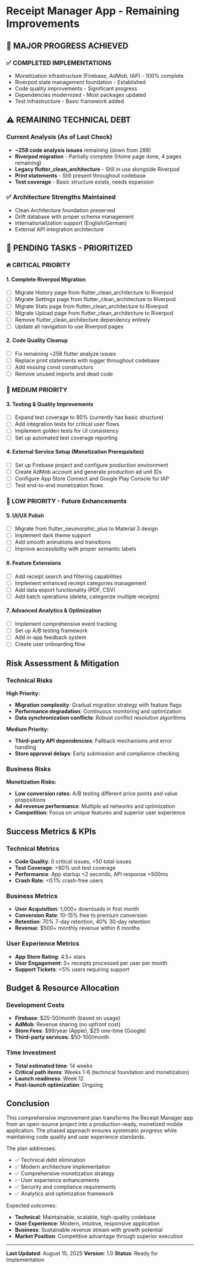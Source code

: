 # Receipt Manager App - Remaining Improvements

## 🎉 **MAJOR PROGRESS ACHIEVED**

### ✅ **COMPLETED IMPLEMENTATIONS**
- Monetization infrastructure (Firebase, AdMob, IAP) - 100% complete
- Riverpod state management foundation - Established
- Code quality improvements - Significant progress
- Dependencies modernized - Most packages updated
- Test infrastructure - Basic framework added

## ⚠️ **REMAINING TECHNICAL DEBT**

### Current Analysis (As of Last Check)
- **~258 code analysis issues** remaining (down from 288)
- **Riverpod migration** - Partially complete (Home page done, 4 pages remaining)
- **Legacy flutter_clean_architecture** - Still in use alongside Riverpod
- **Print statements** - Still present throughout codebase
- **Test coverage** - Basic structure exists, needs expansion

### ✅ **Architecture Strengths Maintained**
- Clean Architecture foundation preserved
- Drift database with proper schema management
- Internationalization support (English/German)
- External API integration architecture

## 🚀 **PENDING TASKS - PRIORITIZED**

### 🔥 **CRITICAL PRIORITY**

#### 1. Complete Riverpod Migration 
- [ ] Migrate History page from flutter_clean_architecture to Riverpod
- [ ] Migrate Settings page from flutter_clean_architecture to Riverpod  
- [ ] Migrate Stats page from flutter_clean_architecture to Riverpod
- [ ] Migrate Upload page from flutter_clean_architecture to Riverpod
- [ ] Remove flutter_clean_architecture dependency entirely
- [ ] Update all navigation to use Riverpod pages

#### 2. Code Quality Cleanup
- [ ] Fix remaining ~258 flutter analyze issues
- [ ] Replace print statements with logger throughout codebase
- [ ] Add missing const constructors
- [ ] Remove unused imports and dead code

### 🔄 **MEDIUM PRIORITY**

#### 3. Testing & Quality Improvements
- [ ] Expand test coverage to 80% (currently has basic structure)
- [ ] Add integration tests for critical user flows
- [ ] Implement golden tests for UI consistency
- [ ] Set up automated test coverage reporting

#### 4. External Service Setup (Monetization Prerequisites)
- [ ] Set up Firebase project and configure production environment
- [ ] Create AdMob account and generate production ad unit IDs  
- [ ] Configure App Store Connect and Google Play Console for IAP
- [ ] Test end-to-end monetization flows

### 💼 **LOW PRIORITY - Future Enhancements**

#### 5. UI/UX Polish
- [ ] Migrate from flutter_neumorphic_plus to Material 3 design
- [ ] Implement dark theme support
- [ ] Add smooth animations and transitions
- [ ] Improve accessibility with proper semantic labels

#### 6. Feature Extensions
- [ ] Add receipt search and filtering capabilities
- [ ] Implement enhanced receipt categories management
- [ ] Add data export functionality (PDF, CSV)
- [ ] Add batch operations (delete, categorize multiple receipts)

#### 7. Advanced Analytics & Optimization
- [ ] Implement comprehensive event tracking
- [ ] Set up A/B testing framework
- [ ] Add in-app feedback system
- [ ] Create user onboarding flow

## Risk Assessment & Mitigation

### Technical Risks

**High Priority:**
- **Migration complexity**: Gradual migration strategy with feature flags
- **Performance degradation**: Continuous monitoring and optimization
- **Data synchronization conflicts**: Robust conflict resolution algorithms

**Medium Priority:**
- **Third-party API dependencies**: Fallback mechanisms and error handling
- **Store approval delays**: Early submission and compliance checking

### Business Risks

**Monetization Risks:**
- **Low conversion rates**: A/B testing different price points and value propositions
- **Ad revenue performance**: Multiple ad networks and optimization
- **Competition**: Focus on unique features and superior user experience

## Success Metrics & KPIs

### Technical Metrics
- **Code Quality**: 0 critical issues, <50 total issues
- **Test Coverage**: >80% unit test coverage
- **Performance**: App startup <2 seconds, API response <500ms
- **Crash Rate**: <0.1% crash-free users

### Business Metrics
- **User Acquisition**: 1,000+ downloads in first month
- **Conversion Rate**: 10-15% free to premium conversion
- **Retention**: 70% 7-day retention, 40% 30-day retention
- **Revenue**: $500+ monthly revenue within 6 months

### User Experience Metrics
- **App Store Rating**: 4.5+ stars
- **User Engagement**: 3+ receipts processed per user per month
- **Support Tickets**: <5% users requiring support

## Budget & Resource Allocation

### Development Costs
- **Firebase**: $25-50/month (based on usage)
- **AdMob**: Revenue sharing (no upfront cost)
- **Store Fees**: $99/year (Apple), $25 one-time (Google)
- **Third-party services**: $50-100/month

### Time Investment
- **Total estimated time**: 14 weeks
- **Critical path items**: Weeks 1-6 (technical foundation and monetization)
- **Launch readiness**: Week 12
- **Post-launch optimization**: Ongoing

## Conclusion

This comprehensive improvement plan transforms the Receipt Manager app from an open-source project into a production-ready, monetized mobile application. The phased approach ensures systematic progress while maintaining code quality and user experience standards.

The plan addresses:
- ✅ Technical debt elimination
- ✅ Modern architecture implementation
- ✅ Comprehensive monetization strategy
- ✅ User experience enhancements
- ✅ Security and compliance requirements
- ✅ Analytics and optimization framework

Expected outcomes:
- **Technical**: Maintainable, scalable, high-quality codebase
- **User Experience**: Modern, intuitive, responsive application
- **Business**: Sustainable revenue stream with growth potential
- **Market Position**: Competitive advantage through superior execution

---

**Last Updated**: August 15, 2025
**Version**: 1.0
**Status**: Ready for Implementation
